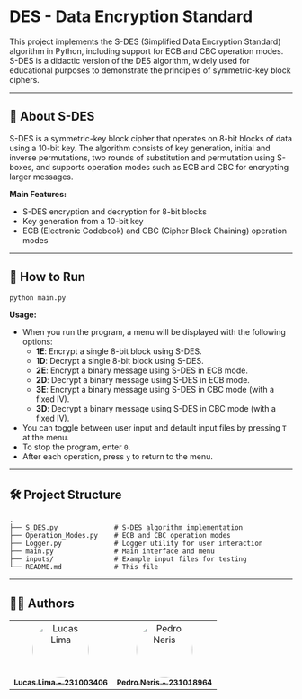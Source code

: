 # DES - Data Encryption Standard

This project implements the S-DES (Simplified Data Encryption Standard) algorithm in Python, including support for ECB and CBC operation modes. S-DES is a didactic version of the DES algorithm, widely used for educational purposes to demonstrate the principles of symmetric-key block ciphers.

---

## 📖 About S-DES

S-DES is a symmetric-key block cipher that operates on 8-bit blocks of data using a 10-bit key. The algorithm consists of key generation, initial and inverse permutations, two rounds of substitution and permutation using S-boxes, and supports operation modes such as ECB and CBC for encrypting larger messages.

**Main Features:**
- S-DES encryption and decryption for 8-bit blocks
- Key generation from a 10-bit key
- ECB (Electronic Codebook) and CBC (Cipher Block Chaining) operation modes

---

## 🚀 How to Run


  ```bash
  python main.py
   ```
**Usage:**
   - When you run the program, a menu will be displayed with the following options:
     - **1E**: Encrypt a single 8-bit block using S-DES.
     - **1D**: Decrypt a single 8-bit block using S-DES.
     - **2E**: Encrypt a binary message using S-DES in ECB mode.
     - **2D**: Decrypt a binary message using S-DES in ECB mode.
     - **3E**: Encrypt a binary message using S-DES in CBC mode (with a fixed IV).
     - **3D**: Decrypt a binary message using S-DES in CBC mode (with a fixed IV).
   - You can toggle between user input and default input files by pressing `T` at the menu.
   - To stop the program, enter `0`.
   - After each operation, press `y` to return to the menu.

---

## 🛠️ Project Structure

```
.
├── S_DES.py              # S-DES algorithm implementation
├── Operation_Modes.py    # ECB and CBC operation modes
├── Logger.py             # Logger utility for user interaction
├── main.py               # Main interface and menu
├── inputs/               # Example input files for testing
└── README.md             # This file
```

---



## 👨‍💻 Authors

<table>
  <tr>
    <td align="center"><a href="https://github.com/lucasdbr05" target="_blank"><img style="border-radius: 50%;" src="https://github.com/lucasdbr05.png" width="100px;" alt="Lucas Lima"/><br /><sub><b>Lucas Lima - 231003406</b></sub></a><br /></td>
    <td align="center"><a href="https://github.com/pedro-neris" target="_blank"><img style="border-radius: 50%;" src="https://github.com/pedro-neris.png" width="100px;" alt="Pedro Neris"/><br /><sub><b>Pedro Neris - 231018964</b></sub></a><br /></td>
  </tr>
</table>